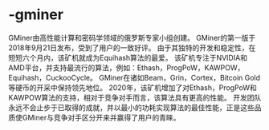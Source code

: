 # -gminer
GMiner由高性能计算和密码学领域的俄罗斯专家小组创建。 GMiner的第一版于2018年9月21日发布，受到了用户的一致好评。 由于其独特的开发和稳定性，在短短六个月内，该矿机就成为Equihash算法的最爱。 该矿机专注于NVIDIA和AMD平台，并支持最流行的算法，例如：Ethash，ProgPoW，KAWPOW，Equihash，CuckooCycle。 GMiner在诸如Beam，Grin，Cortex，Bitcoin Gold等硬币的开采中保持领先地位。 2020年，该矿机增加了对Ethash，ProgPoW和KAWPOW算法的支持，相对于竞争对手而言，该算法具有更高的性能。 开发团队永远不会止步于已取得的成就，并以最小的功耗实现算法的最佳性能，正是这些品质使GMiner与竞争对手区分开来并赢得了用户的青睐。
